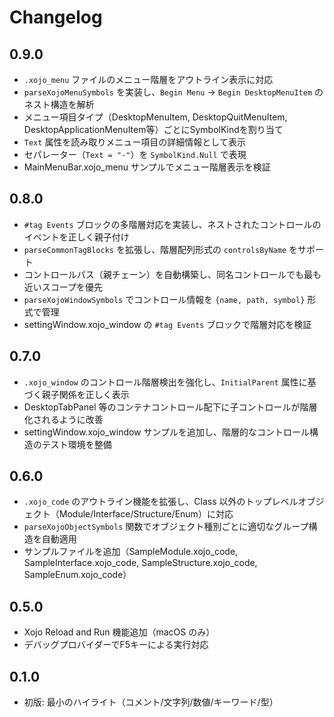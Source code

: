 # Changelog

## 0.9.0
- `.xojo_menu` ファイルのメニュー階層をアウトライン表示に対応
- `parseXojoMenuSymbols` を実装し、`Begin Menu` → `Begin DesktopMenuItem` のネスト構造を解析
- メニュー項目タイプ（DesktopMenuItem, DesktopQuitMenuItem, DesktopApplicationMenuItem等）ごとにSymbolKindを割り当て
- `Text` 属性を読み取りメニュー項目の詳細情報として表示
- セパレーター（`Text = "-"`）を `SymbolKind.Null` で表現
- MainMenuBar.xojo_menu サンプルでメニュー階層表示を検証

## 0.8.0
- `#tag Events` ブロックの多階層対応を実装し、ネストされたコントロールのイベントを正しく親子付け
- `parseCommonTagBlocks` を拡張し、階層配列形式の `controlsByName` をサポート
- コントロールパス（親チェーン）を自動構築し、同名コントロールでも最も近いスコープを優先
- `parseXojoWindowSymbols` でコントロール情報を `{name, path, symbol}` 形式で管理
- settingWindow.xojo_window の `#tag Events` ブロックで階層対応を検証

## 0.7.0
- `.xojo_window` のコントロール階層検出を強化し、`InitialParent` 属性に基づく親子関係を正しく表示
- DesktopTabPanel 等のコンテナコントロール配下に子コントロールが階層化されるように改善
- settingWindow.xojo_window サンプルを追加し、階層的なコントロール構造のテスト環境を整備

## 0.6.0
- `.xojo_code` のアウトライン機能を拡張し、Class 以外のトップレベルオブジェクト（Module/Interface/Structure/Enum）に対応
- `parseXojoObjectSymbols` 関数でオブジェクト種別ごとに適切なグループ構造を自動適用
- サンプルファイルを追加（SampleModule.xojo_code, SampleInterface.xojo_code, SampleStructure.xojo_code, SampleEnum.xojo_code）

## 0.5.0
- Xojo Reload and Run 機能追加（macOS のみ）
- デバッグプロバイダーでF5キーによる実行対応

## 0.1.0
- 初版: 最小のハイライト（コメント/文字列/数値/キーワード/型）